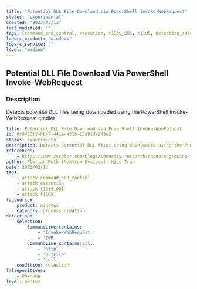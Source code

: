 ```yaml
---
title: "Potential DLL File Download Via PowerShell Invoke-WebRequest"
status: "experimental"
created: "2023/03/13"
last_modified: ""
tags: [command_and_control, execution, t1059_001, t1105, detection_rule]
logsrc_product: "windows"
logsrc_service: ""
level: "medium"
---
```


## Potential DLL File Download Via PowerShell Invoke-WebRequest

### Description

Detects potential DLL files being downloaded using the PowerShell Invoke-WebRequest cmdlet

```yml
title: Potential DLL File Download Via PowerShell Invoke-WebRequest
id: 0f0450f3-8b47-441e-a31b-15a91dc243e2
status: experimental
description: Detects potential DLL files being downloaded using the PowerShell Invoke-WebRequest cmdlet
references:
    - https://www.zscaler.com/blogs/security-research/onenote-growing-threat-malware-distribution
author: Florian Roth (Nextron Systems), Hieu Tran
date: 2023/03/13
tags:
    - attack.command_and_control
    - attack.execution
    - attack.t1059.001
    - attack.t1105
logsource:
    product: windows
    category: process_creation
detection:
    selection:
        CommandLine|contains:
            - 'Invoke-WebRequest '
            - 'IWR '
        CommandLine|contains|all:
            - 'http'
            - 'OutFile'
            - '.dll'
    condition: selection
falsepositives:
    - Unknown
level: medium

```
